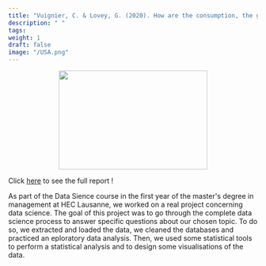 ```yaml
---
title: "Vuignier, C. & Lovey, G. (2020). How are the consumption, the generation and the price of electricity influenced in the United States ? Accès https://bookdown.org/connect/#/apps/5233/access"
description: " "
tags:
weight: 1
draft: false
image: "/USA.png"
---
```



<p align="center">
  <img src="/USA.png" width="300" height="200"/>
</p>

Click [here](https://bookdown.org/connect/#/apps/5233/access) to see the full report !

As part of the Data Sience course in the first year of the master's degree in management at HEC Lausanne, we worked on a real project concerning data science. The goal of this project was to go through the complete data science process to answer specific questions about our chosen topic. To do so, we extracted and loaded the data, we cleaned the databases and practiced an eploratory data analysis. Then, we used some statistical tools to perform a statistical analysis and to design some visualisations of the data. 


